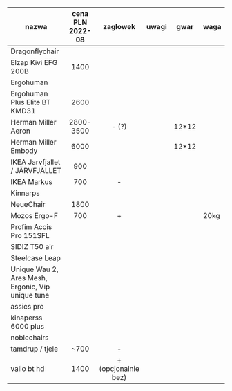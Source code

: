 | nazwa                                                | cena PLN 2022-08   | zaglowek            | uwagi                       | gwar  |  waga |
| ---------------------------------------------------- | :----------------: | :-----------------: | :-------------------------: | ----- | ----- |
| Dragonflychair                                       |                    |                     |                             |       |       |
| Elzap Kivi EFG 200B                                  | 1400               |                     |                             |       |       |
| Ergohuman                                            |                    |                     |                             |       |       |
| Ergohuman Plus Elite BT KMD31                        | 2600               |                     |                             |       |       |
| Herman Miller Aeron                                  | 2800-3500          | - (?)               |                             | 12*12 |       |
| Herman Miller Embody                                 | 6000               |                     |                             | 12*12 |       |
| IKEA Jarvfjallet / JÄRVFJÄLLET                       | 900                |                     |                             |       |       |
| IKEA Markus                                          | 700                | -                   |                             |       |       |
| Kinnarps                                             |                    |                     |                             |       |       |
| NeueChair                                            | 1800               |                     |                             |       |       |
| Mozos Ergo-F                                         | 700                | +                   |                             |       | 20kg  |
| Profim Accis Pro 151SFL                              |                    |                     |                             |       |       |
| SIDIZ T50 air                                        |                    |                     |                             |       |       |
| Steelcase Leap                                       |                    |                     |                             |       |       |
| Unique Wau 2, Ares Mesh, Ergonic, Vip   unique tune  |                    |                     |                             |       |       |
| assics pro                                           |                    |                     |                             |       |       |
| kinaperss 6000 plus                                  |                    |                     |                             |       |       |
| noblechairs                                          |                    |                     |                             |       |       |
| tamdrup / tjele                                      | ~700               | -                   |                             |       |       |
| valio bt hd                                          | 1400               | + (opcjonalnie bez) |                             |       |       |
